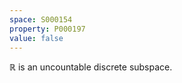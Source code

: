 ```yaml
---
space: S000154
property: P000197
value: false
---
```


$\mathbb{R}$ is an uncountable discrete subspace.